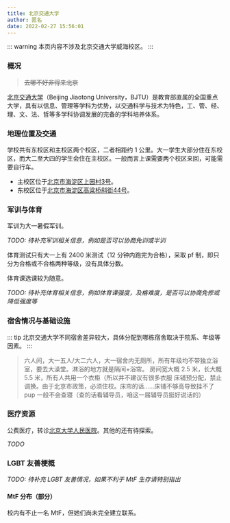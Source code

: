 ```yaml
---
title: 北京交通大学
author: 匿名
date: 2022-02-27 15:56:01
---
```


::: warning
本页内容不涉及北京交通大学威海校区。
:::

### 概况

> ~~去哪不好非得来北京~~

[北京交通大学](https://www.bjtu.edu.cn)（Beijing Jiaotong University，BJTU）是教育部直属的全国重点大学，具有以信息、管理等学科为优势，以交通科学与技术为特色，工、管、经、理、文、法、哲等多学科协调发展的完备的学科培养体系。

### 地理位置及交通

学校共有东校区和主校区两个校区，二者相距约 1 公里。大一学生大部分住在东校区，而大二至大四的学生会住在主校区。一般而言上课需要两个校区来回，可能需要自行车。

- 主校区位于[北京市海淀区上园村3号](https://amap.com/place/B000A81K18)。
- 东校区位于[北京市海淀区高粱桥斜街44号](https://amap.com/place/B000A4EBC7)。

### 军训与体育

军训为大一暑假军训。

_TODO: 待补充军训相关信息，例如是否可以协商免训或半训_

体育测试只有大一上有 2400 米测试（12 分钟内跑完为合格），采取 pf 制，即只分为合格或不合格两种等级，没有具体分数。
<!--这仅是（指派性别）男生的标准吗，还是所有人通用？-->

体育课选课较为随意。

_TODO: 待补充体育相关信息，例如体育课强度，及格难度，是否可以协商免修或降低强度等_

### 宿舍情况与基础设施

::: tip
北京交通大学不同宿舍差异较大，具体分配到哪栋宿舍取决于院系、年级等因素。
:::


> 六人间，大一五人/大二六人，大一宿舍内无厕所，所有年级均不带独立浴室，要去大澡堂。淋浴的地方就是隔间+浴帘。
> 房间宽大概 2.5 米，长大概 5.5 米，所有人共用一个衣柜（所以并不建议有很多衣服
> 床铺预分配，禁止调换。由于北京市政策，必须住校。床帘的话……床铺不够高导致挂不了 pup
> 一般不会查寝（查的话看辅导员，咱这一届辅导员挺好说话的）

### 医疗资源

公费医疗，转诊[北京大学人民医院](https://amap.com/place/B000A5BA25)。其他的还有待探索。

_TODO_

### LGBT 友善梗概

_TODO: 待补充 LGBT 友善情况，如果不利于 MtF 生存请特别指出_

#### MtF 分布（部分）

校内有不止一名 MtF，但她们尚未完全建立联系。
